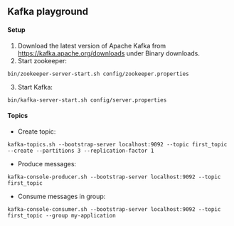 ## Kafka playground

#### Setup 
1. Download the latest version of Apache Kafka from https://kafka.apache.org/downloads under Binary downloads.
2. Start zookeeper:   
```
bin/zookeeper-server-start.sh config/zookeeper.properties
```
3. Start Kafka: 
```
bin/kafka-server-start.sh config/server.properties
```

#### Topics

* Create topic:   
```
kafka-topics.sh --bootstrap-server localhost:9092 --topic first_topic --create --partitions 3 --replication-factor 1
```

* Produce messages:
```
kafka-console-producer.sh --bootstrap-server localhost:9092 --topic first_topic
```

* Consume messages in group:
```
kafka-console-consumer.sh --bootstrap-server localhost:9092 --topic first_topic --group my-application 
```